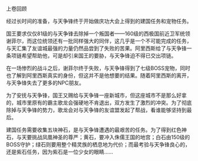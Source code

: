 上卷回顾


经过长时间的准备，与天争锋终于开始做庆功大会上得到的建国任务和宠物任务。

国王要求仅仅81级的与天争锋去除掉一个叛国者——160级的西极国前近卫军统领谢菲尔，而这位统领还有一批同样强大的同伴，这几乎是一个不可能完成的任务，与天汇集了友谊城最强的力量仍然品尝到了失败的苦果。阿里西斯给了与天争锋一条项链希望帮助他，可是却引来国王的要胁，与天争锋迫不得已交出项链。

在一场惨烈的战斗之后，谢菲尔终于失败，与天争锋得到了七级BOSS宠物，同时也了解到阿里西斯真实的身份，但这并不是他想要的结果。随着阿里西斯的离开，与天争锋失去了更多的NPC朋友。

为了安抚与天争锋，国王又赐给与天争锋一座新城市，但这座城市不是那么好拿的，城市里原有的霸主歌龙会强硬地不肯退出，双方发生了激烈的冲突。为了彻底除掉与天争锋的势力，歌龙会对与天争锋的友谊盟发起了帮战，看谁能够坚持到最后。

建国任务需要收集五块神石，是与天争锋遭遇的最艰苦的任务。为了得到红色神石，与天要挑战凤凰神圣的尊严；黄石，要冲入侏儒王国的地宫；白石由150级的BOSS守护；绿石则要用整个精灵族的栖息地为代价；而最考验与天争锋良心的，还是紫石任务，因为紫石是一位少女的眼睛……






